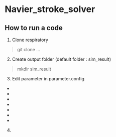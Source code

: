 # Navier_stroke_solver
## How to run a code
1. Clone respiratory
> git clone ...
2. Create output folder (default folder : sim_result)
>mkdir sim_result
3. Edit parameter in parameter.config
-
-
-
-
-
-
-
4.

